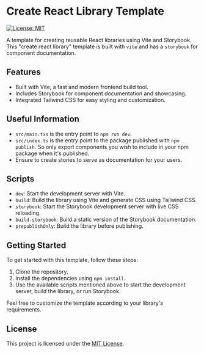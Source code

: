 # Create React Library Template

[![License: MIT](https://img.shields.io/badge/License-MIT-yellow.svg)](https://opensource.org/licenses/MIT)

A template for creating reusable React libraries using Vite and Storybook.
This "create react library" template is built with `vite` and has a `storybook` for component documentation.

## Features

- Built with Vite, a fast and modern frontend build tool.
- Includes Storybook for component documentation and showcasing.
- Integrated Tailwind CSS for easy styling and customization.

## Useful Information

- `src/main.txs` is the entry point to `npm run dev`.
- `src/index.ts` is the entry point to the package published with `npm publish`. So only export components you wish to include in your npm package when it's published.
- Ensure to create stories to serve as documentation for your users.

## Scripts

- `dev`: Start the development server with Vite.
- `build`: Build the library using Vite and generate CSS using Tailwind CSS.
- `storybook`: Start the Storybook development server with live CSS reloading.
- `build-storybook`: Build a static version of the Storybook documentation.
- `prepublishOnly`: Build the library before publishing.

## Getting Started

To get started with this template, follow these steps:

1. Clone the repository.
2. Install the dependencies using `npm install`.
3. Use the available scripts mentioned above to start the development server, build the library, or run Storybook.

Feel free to customize the template according to your library's requirements.

## License

This project is licensed under the [MIT License](https://opensource.org/licenses/MIT).
